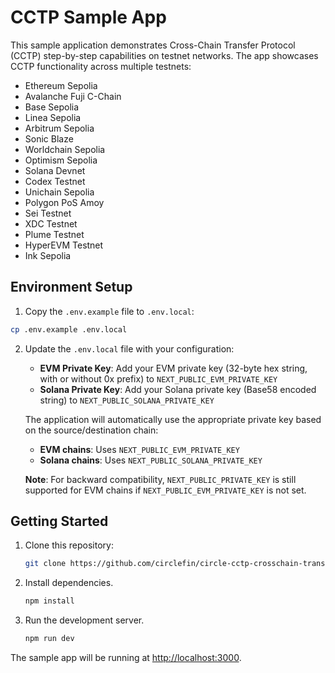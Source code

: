 # CCTP Sample App

This sample application demonstrates Cross-Chain Transfer Protocol (CCTP) step-by-step capabilities on testnet networks. The app showcases CCTP functionality across multiple testnets:

- Ethereum Sepolia
- Avalanche Fuji C-Chain
- Base Sepolia
- Linea Sepolia
- Arbitrum Sepolia
- Sonic Blaze
- Worldchain Sepolia
- Optimism Sepolia
- Solana Devnet
- Codex Testnet
- Unichain Sepolia
- Polygon PoS Amoy
- Sei Testnet
- XDC Testnet
- Plume Testnet
- HyperEVM Testnet
- Ink Sepolia

## Environment Setup

1. Copy the `.env.example` file to `.env.local`:

```bash
cp .env.example .env.local
```

2. Update the `.env.local` file with your configuration:

   - **EVM Private Key**: Add your EVM private key (32-byte hex string, with or without 0x prefix) to `NEXT_PUBLIC_EVM_PRIVATE_KEY`
   - **Solana Private Key**: Add your Solana private key (Base58 encoded string) to `NEXT_PUBLIC_SOLANA_PRIVATE_KEY`

   The application will automatically use the appropriate private key based on the source/destination chain:

   - **EVM chains**: Uses `NEXT_PUBLIC_EVM_PRIVATE_KEY`
   - **Solana chains**: Uses `NEXT_PUBLIC_SOLANA_PRIVATE_KEY`

   **Note**: For backward compatibility, `NEXT_PUBLIC_PRIVATE_KEY` is still supported for EVM chains if `NEXT_PUBLIC_EVM_PRIVATE_KEY` is not set.

## Getting Started

1. Clone this repository:
   ```bash
   git clone https://github.com/circlefin/circle-cctp-crosschain-transfer.git
   ```
2. Install dependencies.
   ```bash
   npm install
   ```
3. Run the development server.
   ```bash
   npm run dev
   ```

The sample app will be running at [http://localhost:3000](http://localhost:3000).

